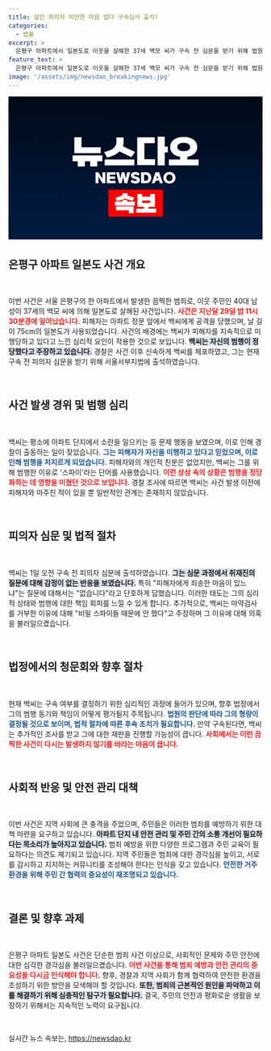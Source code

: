 ```yaml
---
title: 살인 피의자 미안한 마음 없다 구속심사 출석!
categories:
  - 법률
excerpt: >
  은평구 아파트에서 일본도로 이웃을 살해한 37세 백모 씨가 구속 전 심문을 받기 위해 법원에 출석했습니다. 그는 범행 이유로 피해자를 스파이라고 주장하며 경찰 조사에 반발했습니다. 사건의 전말과 그의 발언에 관심이 집중되고 있습니다.
feature_text: >
  은평구 아파트에서 일본도로 이웃을 살해한 37세 백모 씨가 구속 전 심문을 받기 위해 법원에 출석했습니다. 그는 범행 이유로 피해자를 스파이라고 주장하며 경찰 조사에 반발했습니다. 사건의 전말과 그의 발언에 관심이 집중되고 있습니다.
image: '/assets/img/newsdao_breakingnews.jpg'
---
```


<p><img src="/assets/img/newsdao_breakingnews.jpg" alt="firstkoreanews 속보" /></p>

<h2 data-ke-size="size26">은평구 아파트 일본도 사건 개요</h2>

<p data-ke-size="size16">&nbsp;</p>

<p>이번 사건은 서울 은평구의 한 아파트에서 발생한 끔찍한 범죄로, 이웃 주민인 40대 남성이 37세의 백모 씨에 의해 일본도로 살해된 사건입니다. <b><span style="color: #ee2323;">사건은 지난달 29일 밤 11시 30분경에 일어났습니다.</span></b> 피해자는 아파트 정문 앞에서 백씨에게 공격을 당했으며, 날 길이 75cm의 일본도가 사용되었습니다. 사건의 배경에는 백씨가 피해자를 지속적으로 미행당하고 있다고 느낀 심리적 요인이 작용한 것으로 보입니다. <b><span style="background-color: #21538527;">백씨는 자신의 범행이 정당했다고 주장하고 있습니다.</span></b> 경찰은 사건 이후 신속하게 백씨를 체포하였고, 그는 현재 구속 전 피의자 심문을 받기 위해 서울서부지법에 출석하였습니다. </p>

<p data-ke-size="size16">&nbsp;</p>

<h2 data-ke-size="size26">사건 발생 경위 및 범행 심리</h2>

<p data-ke-size="size16">&nbsp;</p>

<p>백씨는 평소에 아파트 단지에서 소란을 일으키는 등 문제 행동을 보였으며, 이로 인해 경찰이 출동하는 일이 잦았습니다. <b><span style="color: #1a5490;">그는 피해자가 자신을 미행하고 있다고 믿었으며, 이로 인해 범행을 저지르게 되었습니다.</span></b> 피해자와의 개인적 친분은 없었지만, 백씨는 그를 위해 범행한 이유로 '스파이'라는 단어를 사용했습니다. <b><span style="color: #ee2323;">이런 상상 속의 상황은 범행을 정당화하는 데 영향을 미쳤던 것으로 보입니다.</span></b> 경찰 조사에 따르면 백씨는 사건 발생 이전에 피해자와 마주친 적이 있을 뿐 일반적인 관계는 존재하지 않았습니다.</p>

<p data-ke-size="size16">&nbsp;</p>

<h2 data-ke-size="size26">피의자 심문 및 법적 절차</h2>

<p data-ke-size="size16">&nbsp;</p>

<p>백씨는 1일 오전 구속 전 피의자 심문에 출석하였습니다. <b><span style="background-color: #21538527;">그는 심문 과정에서 취재진의 질문에 대해 감정이 없는 반응을 보였습니다.</span></b> 특히 "피해자에게 죄송한 마음이 있느냐"는 질문에 대해서는 "없습니다"라고 단호하게 답했습니다. 이러한 태도는 그의 심리적 상태와 범행에 대한 책임 회피를 느낄 수 있게 합니다. 추가적으로, 백씨는 마약검사를 거부한 이유에 대해 "비밀 스파이들 때문에 안 했다"고 주장하며 그 이유에 대해 의혹을 불러일으켰습니다.</p>

<p data-ke-size="size16">&nbsp;</p>

<h2 data-ke-size="size26">법정에서의 청문회와 향후 절차</h2>

<p data-ke-size="size16">&nbsp;</p>

<p>현재 백씨는 구속 여부를 결정하기 위한 심리적인 과정에 들어가 있으며, 향후 법정에서 그의 범행 동기와 책임이 어떻게 평가될지 주목됩니다. <b><span style="color: #1a5490;">법원의 판단에 따라 그의 형량이 결정될 것으로 보이며, 법적 절차에 따른 후속 조치가 필요합니다.</span></b> 만약 구속된다면, 백씨는 추가적인 조사를 받고 그에 대한 재판을 진행할 가능성이 큽니다. <b><span style="color: #ee2323;">사회에서는 이런 끔찍한 사건이 다시는 발생하지 않기를 바라는 마음이 큽니다.</span></b></p>

<p data-ke-size="size16">&nbsp;</p>

<h2 data-ke-size="size26">사회적 반응 및 안전 관리 대책</h2>

<p data-ke-size="size16">&nbsp;</p>

<p>이번 사건은 지역 사회에 큰 충격을 주었으며, 주민들은 이러한 범죄를 예방하기 위한 대책 마련을 요구하고 있습니다. <b><span style="background-color: #21538527;">아파트 단지 내 안전 관리 및 주민 간의 소통 개선이 필요하다는 목소리가 높아지고 있습니다.</span></b> 범죄 예방을 위한 다양한 프로그램과 주민 교육이 필요하다는 의견도 제기되고 있습니다. 지역 주민들은 범죄에 대한 경각심을 높이고, 서로를 감시하고 지지하는 커뮤니티를 조성해야 한다는 인식을 갖고 있습니다. <b><span style="color: #1a5490;">안전한 거주 환경을 위해 주민 간 협력의 중요성이 재조명되고 있습니다.</span></b></p>

<p data-ke-size="size16">&nbsp;</p>

<h2 data-ke-size="size26">결론 및 향후 과제</h2>

<p data-ke-size="size16">&nbsp;</p>

<p>은평구 아파트 일본도 사건은 단순한 범죄 사건 이상으로, 사회적인 문제와 주민 안전에 대한 심각한 경각심을 불러일으켰습니다. <b><span style="color: #ee2323;">이번 사건을 통해 범죄 예방과 안전 관리의 중요성을 다시금 인식해야 합니다.</span></b> 향후, 경찰과 지역 사회가 함께 협력하여 안전한 환경을 조성하기 위한 방안을 모색해야 할 것입니다. <b><span style="background-color: #21538527;">또한, 범죄의 근본적인 원인을 파악하고 이를 해결하기 위해 심층적인 탐구가 필요합니다.</span></b> 결국, 주민의 안전과 평화로운 생활을 보장하기 위해서는 지속적인 노력이 요구됩니다. </p>

<p data-ke-size="size16">&nbsp;</p>
실시간 뉴스 속보는, <a href="https://newsdao.kr" rel="dofollow">https://newsdao.kr</a>


